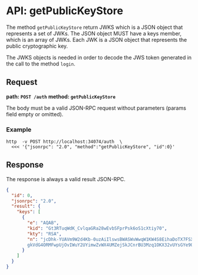 # API: getPublicKeyStore

The method `getPublicKeyStore` return JWKS which is a JSON object
that represents a set of JWKs. The JSON object MUST have a keys member,
which is an array of JWKs. Each JWK is a JSON object that represents the
public cryptographic key.

The JWKS objects is needed in order to decode the JWS token generated in
the call to the method `login`.

## Request

**path: `POST /auth`**
**method: `getPublicKeyStore`**

The body must be a valid JSON-RPC request without parameters
(params field empty or omitted).

### Example

```
http  -v POST http://localhost:34074/auth  \
  <<< '{"jsonrpc": "2.0", "method":"getPublicKeyStore", "id":0}'
```

## Response

The response is always a valid result JSON-RPC.

```json
{
  "id": 0,
  "jsonrpc": "2.0",
  "result": {
    "keys": [
      {
        "e": "AQAB",
        "kid": "Gt3RTuqWdK_CvlqaGRa28wEvbSFprPsk6oS1cXtiy70",
        "kty": "RSA",
        "n": "jcDhk-YUAVm9W2d4Kb-0uzAiIlswsBWASWvWwqW1KW4S8EihaDoTX7FSXsH1WDfrbRgpxADF2yt0DqHwNlU9IN\
        gkVdG4ORMFwpUjOvIWuY2UYimwZvWX4UMZejSkJCnrBU3Mzq1OKX32vUYsGYe90XiFuAleHO5c4-s47w9stCs"
      }
    ]
  }
}
```

